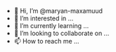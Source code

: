 - 👋 Hi, I’m @maryan-maxamuud
- 👀 I’m interested in ...
- 🌱 I’m currently learning ...
- 💞️ I’m looking to collaborate on ...
- 📫 How to reach me ...

<!---
maryan-maxamuud/maryan-maxamuud is a ✨ special ✨ repository because its `README.md` (this file) appears on your GitHub profile.
You can click the Preview link to take a look at your changes.
--->
